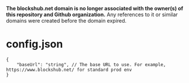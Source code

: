 **The blockshub.net domain is no longer associated with the owner(s) of this repository and Github organization.** Any references to it or similar domains were created before the domain expired.

# config.json
```
{
    "baseUrl": "string", // The base URL to use. For example, https://www.blockshub.net/ for standard prod env
}
```
